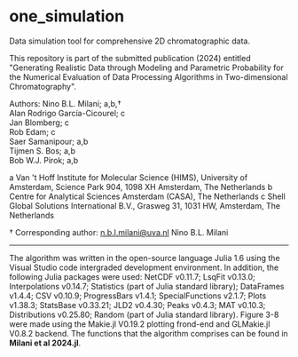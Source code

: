 # one_simulation
Data simulation tool for comprehensive 2D chromatographic data.

This repository is part of the submitted publication (2024) entitled "Generating Realistic Data through Modeling and Parametric Probability for the Numerical Evaluation of Data Processing Algorithms in Two-dimensional Chromatography".

Authors: Nino B.L. Milani; a,b,†  
Alan Rodrigo García-Cicourel; c  
Jan Blomberg; c  
Rob Edam; c  
Saer Samanipour; a,b  
Tijmen S. Bos; a,b  
Bob W.J. Pirok; a,b  

a Van 't Hoff Institute for Molecular Science (HIMS), University of Amsterdam, Science Park 904, 1098 XH Amsterdam, The Netherlands
b Centre for Analytical Sciences Amsterdam (CASA), The Netherlands
c Shell Global Solutions International B.V., Grasweg 31, 1031 HW, Amsterdam, The Netherlands

† Corresponding author: 
n.b.l.milani@uva.nl
Nino B.L. Milani


______________________

The algorithm was written in the open-source language Julia 1.6 using the Visual Studio code intergraded development environment. In addition, the following Julia packages were used: NetCDF v0.11.7; LsqFit v0.13.0; Interpolations v0.14.7; Statistics (part of Julia standard library); DataFrames v1.4.4; CSV v0.10.9; ProgressBars v1.4.1; SpecialFunctions v2.1.7;  Plots v1.38.3; StatsBase v0.33.21; JLD2 v0.4.30; Peaks v0.4.3; MAT v0.10.3; Distributions v0.25.80; Random (part of Julia standard library). Figure 3-8 were made using the Makie.jl V0.19.2 plotting frond-end and GLMakie.jl V0.8.2 backend. The functions that the algorithm comprises can be found in **Milani et al 2024.jl**. 
